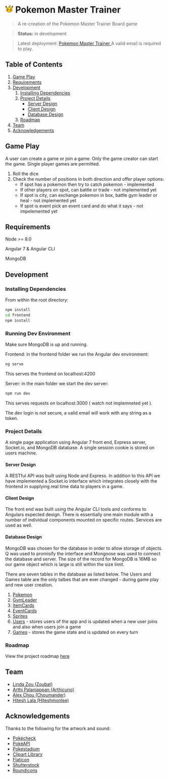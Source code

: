 # <img src="./frontend/src/game.png" alt="Logo" style="width:25px;" width="25px" height="25px"/> Pokemon Master Trainer

> A re-creation of the Pokemon Master Trainer Board game

> __Status:__ in development

> Latest deployment: [ Pokemon Master Trainer ]( http://chobek.com) A valid email is required to play.


## Table of Contents

1. [Game Play](#game-play)
1. [Requirements](#requirements)
1. [Development](#development)
    1. [Installing Dependencies](#installing-dependencies)
    1. [Project Details](#project-details)
        * [Server Design](#server-design)
        * [Client Design](#client-design)
        * [Database Design](#database-design)
    1. [Roadmap](#roadmap)
1. [Team](#team)
1. [Acknowledgements](#acknowledgements)


## Game Play

A user can create a game or join a game.  Only the game creator can start the game.
Single player games are permitted.

1. Roll the dice
1. Check the number of positions in both direction and offer player options:
    * If spot has a pokemon then try to catch pokemon - implemented
    * If other players on spot, can battle or trade - not implemented yet
    * If spot is city, can exchange pokemon in box, battle gym leader or heal - not implemented yet
    * If spot is event pick an event card and do what it says - not impelemented yet


## Requirements

Node >= 8.0

Angular 7 & Angular CLI 

MongoDB 


## Development

### Installing Dependencies

From within the root directory:

```sh
npm install
cd frontend
npm install
```

### Running Dev Environment

Make sure MongoDB is up and running.

Frontend: in the frontend folder we run the Angular dev environment:
```sh
ng serve
```
This serves the frontend on localhost:4200

Server: in the main folder we start the dev server:
```sh
npm run dev
```
This serves requests on localhost:3000 ( watch not implemneted yet ).

The dev login is not secure, a valid email will work with any string as a token.



### Project Details

A single page application using Angular 7 front end, Express server, Socket.io, and MongoDB database.  A single session cookie is stored on users machine.

#### Server Design

A RESTful API was built using Node and Express.  In addition to this API we have implemented a Socket.io interface which integrates closely with the frontend in supplying real time data to players in a game.


#### Client Design

The front end was built using the Angular CLI tools and conforms to Angulars expected design.  There is essentially one main module with a number of individual components mounted on specific routes.  Services are used as well.

#### Database Design

MongoDB was chosen for the database in order to allow storage of objects.  Q was used to promisify the interface and Mongoose was used to connect the database and server.  The size of the record for MongoDB is 16MB so our game object which is large is still within the size limit.

There are seven tables in the database as listed below.  The Users and Games table are the only talbes that are ever changed - during game play and new user creation.

1. [Pokemon](pokemonTable.md) 
1. [GymLeader](gymLeaderTable.md)
1. [ItemCards](itemCardsTable.md)
1. [EventCards](eventCardsTable.md)
1. [Sprites](spritesTable.md)
1. [Users](usersTable.md) - stores users of the app and is updated when a new user joins and also when users join a game
1. [Games](gamesTable.md) - stores the game state and is updated on every turn

### Roadmap

View the project roadmap [here](https://github.com/luminescent-recliners/pokemon-board-game/issues)


## Team
  <ul>
    <li><a href="https://github.com/Lindayezou">Linda Zou (Zoubat) </a></li>
    <li><a href="https://github.com/aarti156">Arthi Palaniappan (Arthicuno)</a></li>
    <li><a href="http://chououtside.com/">Alex Chou (Choumander)</a></li>
    <li><a href="https://hiteshlala.com">Hitesh Lala (Hiteshmonlee)</a></li>
</ul>
  

## Acknowledgements
Thanks to the following for the artwork and sound:
<ul>
    <li><a href="http://sprites.pokecheck.org">Pokécheck</a></li>
    <li><a href="http://pokeapi.co">PokéAPI</a></li>
    <li><a href="http://www.pokestadium.com">Pokestadium</a></li>
    <li><a href="http://clipart-library.co">Clipart Library</a></li>
    <li><a href="https://www.flaticon.com">Flaticon</a></li>
    <li><a href="https://www.shutterstock.com">Shutterstock</a></li>
    <li><a href="https://roundicons.com">Roundicons</a></li>
</ul>
